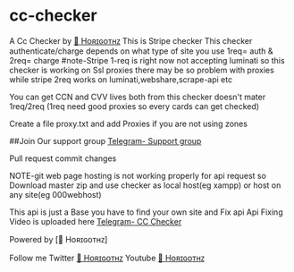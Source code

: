 # cc-checker

A Cc Checker by [🧩 Hᴏʀɪɢᴏᴛʜᴢ](https://t.me/Horigothz)
This is Stripe checker 
This checker authenticate/charge depends on what type of site you use
1req= auth & 2req= charge
#note-Stripe 1-req is right now not accepting luminati so this checker is working on Ssl proxies
there may be so problem with proxies while stripe 2req works on luminati,webshare,scrape-api etc

You can get CCN and CVV lives both from this checker doesn't mater 1req/2req
(1req need good proxies so every cards can get checked)


Create a file proxy.txt and add Proxies if you are not using zones

##Join Our support group [Telegram- Support group](https://t.me/cc_check)


Pull request commit changes

NOTE-git web page hosting is not working properly for api request so Download master zip and use checker as local host(eg xampp) or host on any site(eg 000webhost)


This api is just a Base
you have to find your own site and Fix api
Api Fixing Video is uploaded here
[Telegram- CC Checker](https://t.me/cc_checker)


Powered by [🧩 Hᴏʀɪɢᴏᴛʜᴢ]

Follow me
Twitter
[🧩 Hᴏʀɪɢᴏᴛʜᴢ](https://twitter.com/Horigothz)
Youtube
[🧩 Hᴏʀɪɢᴏᴛʜᴢ](https://www.youtube.com/channel/UCDmgxGEfmjxFFuVC1LabP3A?view_as=subscriber)
